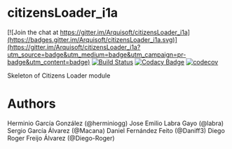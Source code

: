 # citizensLoader_i1a

[![Join the chat at https://gitter.im/Arquisoft/citizensLoader_i1a](https://badges.gitter.im/Arquisoft/citizensLoader_i1a.svg)](https://gitter.im/Arquisoft/citizensLoader_i1a?utm_source=badge&utm_medium=badge&utm_campaign=pr-badge&utm_content=badge)
[![Build Status](https://travis-ci.org/Arquisoft/citizensLoader_i1a.svg?branch=master)](https://travis-ci.org/Arquisoft/citizensLoader_i1a)
[![Codacy Badge](https://api.codacy.com/project/badge/Grade/e680327c40a44a6b8378a8171066e341)](https://www.codacy.com/app/jelabra/citizensLoader_i1a?utm_source=github.com&utm_medium=referral&utm_content=Arquisoft/citizensLoader_i1a&utm_campaign=badger)
[![codecov](https://codecov.io/gh/Arquisoft/citizensLoader_i1a/branch/master/graph/badge.svg)](https://codecov.io/gh/Arquisoft/citizensLoader_i1a)

Skeleton of Citizens Loader module

# Authors

Herminio García González (@herminiogg)
Jose Emilio Labra Gayo (@labra)
Sergio García Álvarez (@Macana)
Daniel Fernández Feito (@Daniff3)
Diego Roger Freijo Álvarez (@Diego-Roger)
